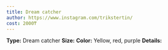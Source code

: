 ```yaml
---
title: Dream catcher
author: https://www.instagram.com/trikstertin/
cost: 2000₸
---
```

**Type:** Dream catcher
**Size:**
**Color:** Yellow, red, purple
**Details:**
